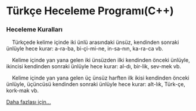 # Türkçe Heceleme Programı(C++)

### Heceleme Kuralları
<p>&nbsp&nbsp&nbsp&nbspTürkçede kelime içinde iki ünlü arasındaki ünsüz, kendinden sonraki ünlüyle hece kurar: a-ra-ba, bi-çi-mi-ne, in-sa-nın, ka-ra-ca vb.</p>
<p>&nbsp&nbsp&nbsp&nbspKelime içinde yan yana gelen iki ünsüzden ilki kendinden önceki ünlüyle, ikincisi kendinden sonraki ünlüyle hece kurar: al-dı, bir-lik, sev-mek vb.</p>
<p>&nbsp&nbsp&nbsp&nbspKelime içinde yan yana gelen üç ünsüz harften ilk ikisi kendinden önceki ünlüyle, üçüncüsü kendinden sonraki ünlüyle hece kurar: alt-lık, Türk-çe, kork-mak vb.</p>

[Daha fazlası için...](http://www.tdk.gov.tr/index.php?id=208:Hece..&option=com_content)
